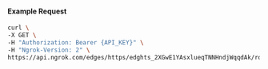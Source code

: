 <!-- Code generated for API Clients. DO NOT EDIT. -->

#### Example Request

```bash
curl \
-X GET \
-H "Authorization: Bearer {API_KEY}" \
-H "Ngrok-Version: 2" \
https://api.ngrok.com/edges/https/edghts_2XGwE1YAsxlueqTNNHndjWqqdAk/routes/edghtsrt_2XGwDyeBGKhYZ7fV7xzENdDZIPs/request_headers
```
